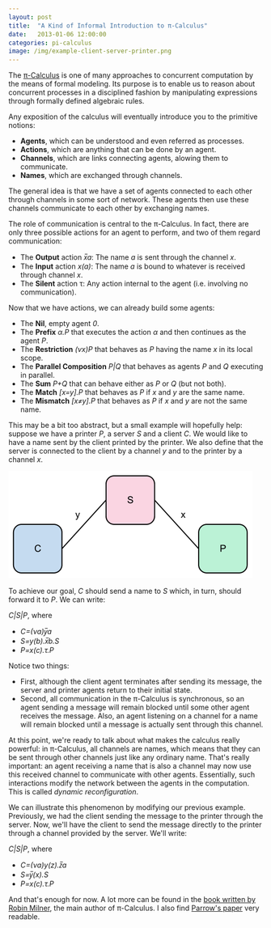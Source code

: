 ```yaml
---
layout: post
title:  "A Kind of Informal Introduction to π-Calculus"
date:   2013-01-06 12:00:00
categories: pi-calculus
image: /img/example-client-server-printer.png
---
```


The [π-Calculus](http://en.wikipedia.org/wiki/Π-calculus) is one of many approaches to concurrent computation by the means of formal modeling. Its purpose is to enable us to reason about concurrent processes in a disciplined fashion by manipulating expressions through formally defined algebraic rules.

Any exposition of the calculus will eventually introduce you to the primitive notions:

- **Agents**, which can be understood and even referred as processes.
- **Actions**, which are anything that can be done by an agent.
- **Channels**, which are links connecting agents, alowing them to communicate.
- **Names**, which are exchanged through channels.

The general idea is that we have a set of agents connected to each other through channels in some sort of network. These agents then use these channels communicate to each other by exchanging names.

The role of communication is central to the π-Calculus. In fact, there are only three possible actions for an agent to perform, and two of them regard communication:

- The **Output** action *x̅a*: The name *a* is sent through the channel *x*.
- The **Input** action *x(a)*: The name *a* is bound to whatever is received through channel *x*.
- The **Silent** action τ: Any action internal to the agent (i.e. involving no communication).

Now that we have actions, we can already build some agents:

- The **Nil**, empty agent *0*.
- The **Prefix** *α.P* that executes the action *α* and then continues as the agent *P*.
- The **Restriction** *(νx)P* that behaves as *P* having the name *x* in its local scope.
- The **Parallel Composition** *P\|Q* that behaves as agents *P* and *Q* executing in parallel.
- The **Sum** *P+Q* that can behave either as *P* or *Q* (but not both).
- The **Match** *[x=y].P* that behaves as *P* if *x* and *y* are the same name.
- The **Mismatch** *[x≠y].P* that behaves as *P* if *x* and *y* are not the same name.

This may be a bit too abstract, but a small example will hopefully help: suppose we have a printer *P*, a server *S* and a client *C*. We would like to have a name sent by the client printed by the printer. We also define that the server is connected to the client by a channel *y* and to the printer by a channel *x*.

![](/img/example-client-server-printer.png)

To achieve our goal, *C* should send a name to *S* which, in turn, should forward it to *P*. We can write:

*C\|S\|P*, where

- *C=(νa)y̅a*
- *S=y(b).x̅b.S*
- *P=x(c).τ.P*

Notice two things:

- First, although the client agent terminates after sending its message, the server and printer agents return to their initial state.
- Second, all communication in the π-Calculus is synchronous, so an agent sending a message will remain blocked until some other agent receives the message. Also, an agent listening on a channel for a name will remain blocked until a message is actually sent through this channel.

At this point, we're ready to talk about what makes the calculus really powerful: in π-Calculus, all channels are names, which means that they can be sent through other channels just like any ordinary name. That's really important: an agent receiving a name that is also a channel may now use this received channel to communicate with other agents. Essentially, such interactions modify the network between the agents in the computation. This is called *dynamic reconfiguration*.

We can illustrate this phenomenon by modifying our previous example. Previously, we had the client sending the message to the printer through the server. Now, we'll have the client to send the message directly to the printer through a channel provided by the server. We'll write:

*C\|S\|P*, where

- *C=(νa)y(z).z̅a*
- *S=y̅(x).S*
- *P=x(c).τ.P*

And that's enough for now. A lot more can be found in the [book written by Robin Milner](http://books.google.com.br/books?id=ex6Xkj50ULkC), the main author of π-Calculus. I also find [Parrow's paper](http://www.cs.rpi.edu/courses/fall01/ic2001/picalculus.ps) very readable.

